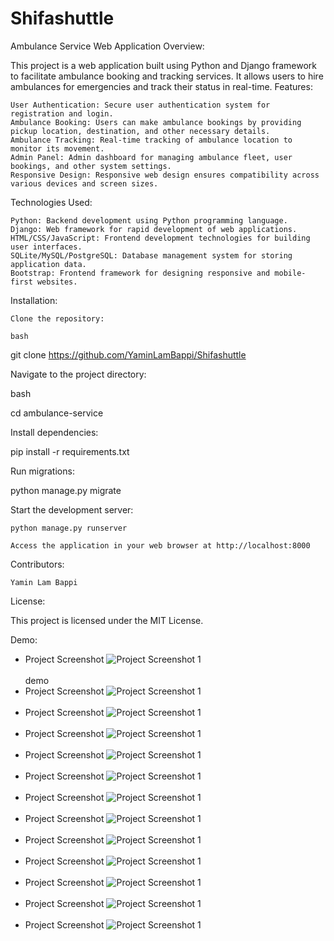 # Shifashuttle

Ambulance Service Web Application
Overview:

This project is a web application built using Python and Django framework to facilitate ambulance booking and tracking services. It allows users to hire ambulances for emergencies and track their status in real-time.
Features:

    User Authentication: Secure user authentication system for registration and login.
    Ambulance Booking: Users can make ambulance bookings by providing pickup location, destination, and other necessary details.
    Ambulance Tracking: Real-time tracking of ambulance location to monitor its movement.
    Admin Panel: Admin dashboard for managing ambulance fleet, user bookings, and other system settings.
    Responsive Design: Responsive web design ensures compatibility across various devices and screen sizes.

Technologies Used:

    Python: Backend development using Python programming language.
    Django: Web framework for rapid development of web applications.
    HTML/CSS/JavaScript: Frontend development technologies for building user interfaces.
    SQLite/MySQL/PostgreSQL: Database management system for storing application data.
    Bootstrap: Frontend framework for designing responsive and mobile-first websites.

Installation:

    Clone the repository:

    bash

git clone https://github.com/YaminLamBappi/Shifashuttle

Navigate to the project directory:

bash

cd ambulance-service

Install dependencies:

pip install -r requirements.txt

Run migrations:

python manage.py migrate

Start the development server:

    python manage.py runserver

    Access the application in your web browser at http://localhost:8000

Contributors:

    Yamin Lam Bappi

License:

This project is licensed under the MIT License.

Demo:

<ul>
  <li>Project Screenshot
    <img src="static/demo/11.png" alt="Project Screenshot 1"><br><br>
  </li>demo
  <li>Project Screenshot
    <img src="static/demo/12.png" alt="Project Screenshot 1"><br><br>
  </li>
  <li>Project Screenshot
    <img src="static/demo/13.png" alt="Project Screenshot 1"><br><br>
  </li>
  <li>Project Screenshot
    <img src="static/demo/14.png" alt="Project Screenshot 1"><br><br>
  </li>
  <li>Project Screenshot
    <img src="static/demo/15.png" alt="Project Screenshot 1"><br><br>
  </li>
  <li>Project Screenshot
    <img src="static/demo/16.png" alt="Project Screenshot 1"><br><br>
  </li>
  <li>Project Screenshot
    <img src="static/demo/17.png" alt="Project Screenshot 1"><br><br>
  </li>
  <li>Project Screenshot
    <img src="static/demo/18.png" alt="Project Screenshot 1"><br><br>
  </li>
  <li>Project Screenshot
    <img src="static/demo/19.png" alt="Project Screenshot 1"><br><br>
  </li>
   <li>Project Screenshot
    <img src="static/demo/20.png" alt="Project Screenshot 1"><br><br>
  </li>
   <li>Project Screenshot
    <img src="static/demo/110.png" alt="Project Screenshot 1"><br><br>
  </li>
   <li>Project Screenshot
    <img src="static/demo/112.png" alt="Project Screenshot 1"><br><br>
  </li>
   <li>Project Screenshot
    <img src="static/demo/113.png" alt="Project Screenshot 1"><br><br>
  </li>
  
  
</ul>
